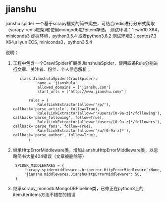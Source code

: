 # jianshu
jianshu spider
一个基于scrapy框架的简书爬虫，可结合redis进行分布式爬取（scrapy-redis框架)和使用mongodb进行item存储。
测试环境：1 :win10 X64，miniconda3 虚拟环境，python3.5.4 或者python3.6.2
测试环境2：centos7.3 X64,aliyun ECS, miniconda3，python3.5.4

    
      
说明：
1. 工程中包含一个CrawlSpider扩展类JianshulaSpider，使用四条Rule分别进行文章、关注者、粉丝、个人信息解析；

          class JianshulaSpider(CrawlSpider):
                  name = 'jianshula'
                  allowed_domains = ['jianshu.com']
                  start_urls = ['http://www.jianshu.com/']

              rules = (
                  Rule(LinkExtractor(allow=r'/p/'), callback='parse_article', follow=True),
                  Rule(LinkExtractor(allow=r'/users/[0-9a-z]*/following'), callback='parse_following', follow=True),
                  Rule(LinkExtractor(allow=r'/users/[0-9a-z]*/followers'), callback='parse_fans', follow=True),
                  Rule(LinkExtractor(allow=r'/u/[0-9a-z]*'), callback='parse_author', follow=True),
              ）    
2. 继承HttpErrorMiddleware类，增加JianshuHttpErrorMiddleware类，以忽略简书大量404错误（文章被删除等）

        SPIDER_MIDDLEWARES = {
            'scrapy.spidermiddlewares.httperror.HttpErrorMiddleware':None,
            'jianshu.middlewares.JianshuHttpErrorMiddleware': 50,
        }

3. 继承scrapy_monodb.MongoDBPipeline类，已修正在python3上的item.iteritems方法不错在的错误




